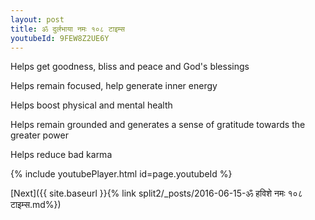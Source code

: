 ```yaml
---
layout: post
title: ॐ दुर्लभाया नमः १०८ टाइम्स
youtubeId: 9FEW8Z2UE6Y
---
```

 
 
Helps get goodness, bliss and peace and God's blessings
 
Helps remain focused, help generate inner energy 
 
Helps boost physical and mental health 
 
Helps remain grounded and generates a sense of gratitude towards the greater power 
 
Helps reduce bad karma
 
 
 
 


{% include youtubePlayer.html id=page.youtubeId %}
 
[Next]({{ site.baseurl }}{% link  split2/_posts/2016-06-15-ॐ हविशे नमः १०८ टाइम्स.md%})
 
